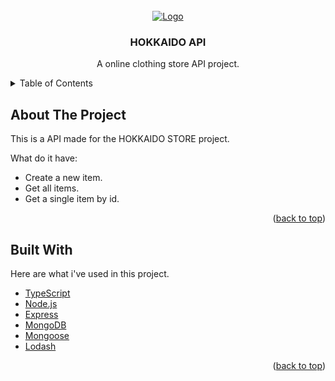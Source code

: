 <div id="top"></div>

<!-- README Template by: https://github.com/othneildrew/Best-README-Template/blob/master/README.md -->

<!-- PROJECT LOGO -->
<br />
<div align="center">
  <a href="">
    <img src="https://i.imgur.com/EmSNpNO.png" alt="Logo">
  </a>

  <h3 align="center">HOKKAIDO API</h3>

  <p align="center">
    A online clothing store API project.
  </p>
</div>

<!-- TABLE OF CONTENTS -->
<details>
  <summary>Table of Contents</summary>
  <ol>
    <li>
      <a href="#about-the-project">About The Project</a>
      <ul>
        <li><a href="#built-with">Built With</a></li>
      </ul>
    </li>
  </ol>
</details>



<!-- ABOUT THE PROJECT -->
## About The Project

This is a API made for the HOKKAIDO STORE project.

What do it have:
* Create a new item.
* Get all items.
* Get a single item by id.

<p align="right">(<a href="#top">back to top</a>)</p>



## Built With

Here are what i've used in this project.

* [TypeScript](https://www.typescriptlang.org)
* [Node.js](https://nodejs.org/en/)
* [Express](https://www.npmjs.com/package/express)
* [MongoDB](https://www.mongodb.com)
* [Mongoose](https://www.npmjs.com/package/mongoose)
* [Lodash](https://www.npmjs.com/package/lodash)

<p align="right">(<a href="#top">back to top</a>)</p>
